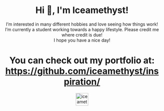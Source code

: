 <h1 align="center">Hi 👋, I'm Iceamethyst!</h1>
<p align="center">I’m interested in many different hobbies and love seeing how things work! <br> I’m currently a student working towards a happy lifestyle. Please credit me where credit is due! <br> I hope you have a nice day!</p>

<h1 align="center"> You can check out my portfolio at: <a href="https://github.com/iceamethyst/inspiration/">https://github.com/iceamethyst/inspiration/</a></h1>

<p align="center"><a href="https://twitter.com/iceamethyst" target="blank"><img align="center" src="https://cdn.jsdelivr.net/npm/simple-icons@3.0.1/icons/twitter.svg" alt="iceamethyst's twitter link" height="40" width="40" /></a></p>
<!---
iceamethyst/iceamethyst is a ✨ special ✨ repository because its `README.md` (this file) appears on your GitHub profile.
You can click the Preview link to take a look at your changes.
--->
